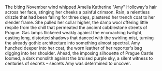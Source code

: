 The biting November wind whipped Amelia Katherine "Amy" Holloway's hair across her face, stinging her cheeks a painful crimson.  Rain, a relentless drizzle that had been falling for three days, plastered her trench coat to her slender frame.  She pulled her collar higher, the damp wool offering little respite from the chill that permeated the ancient cobblestone streets of Prague.  Gas lamps flickered weakly against the encroaching twilight, casting long, distorted shadows that danced with the swirling mist, turning the already gothic architecture into something almost spectral.  Amy hunched deeper into her coat, the worn leather of her reporter's bag digging into her shoulder.  Ahead, the imposing silhouette of Prague Castle loomed, a dark monolith against the bruised purple sky, a silent witness to centuries of secrets – secrets Amy was determined to uncover.
